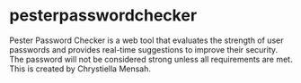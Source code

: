 # pesterpasswordchecker
Pester Password Checker is a web tool that evaluates the strength of user passwords and provides real-time suggestions to improve their security. The password will not be considered strong unless all requirements are met.
This is created by Chrystiella Mensah.
